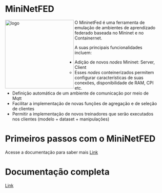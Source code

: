 # MiniNetFED

<img align="left" src="https://github.com/lprm-ufes/MininetFed/blob/main/FED.svg" alt="logo" width="225"/>
O MininetFed é uma ferramenta de emulação de ambientes de aprendizado federado baseada no Mininet e no Containernet.

A suas principais funcionalidades incluem:

- Adição de novos _nodes_ Mininet: Server, Client
  - Esses _nodes_ conteinerizados permitem configurar características de suas conexões, disponibilidade de RAM, CPI etc.
- Definição automática de um ambiente de comunicação por meio de Mqtt
- Facilitar a implementação de novas funções de agregação e de seleção de clientes
- Permitir a implementação de novos treinadores que serão executados nos clientes (modelo + dataset + manipulações)

# Primeiros passos com o MiniNetFED

Acesse a documentação para saber mais
[Link](https://github.com/lprm-ufes/MininetFed/blob/development/docs/pt-br/Primeiros-Passos.md)

<!-- ## Vídeo de instalação

[Link](https://youtu.be/G8hIIM3Xmr4)

## Vídeo de demonstração da utilização:

[Link](https://youtu.be/ZyunOvp50IQ) -->

# Documentação completa

[Link](https://github.com/lprm-ufes/MininetFed/tree/development/docs)
